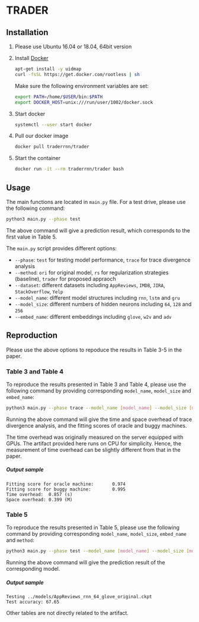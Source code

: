 # TRADER

## Installation

1. Please use Ubuntu 16.04 or 18.04, 64bit version
2. Install [Docker](https://www.docker.com)

   ```bash
   apt-get install -y uidmap
   curl -fsSL https://get.docker.com/rootless | sh
   ```
   Make sure the following environment variables are set:

   ```bash
   export PATH=/home/$USER/bin:$PATH
   export DOCKER_HOST=unix:///run/user/1002/docker.sock
   ```

3. Start docker

   ```bash
   systemctl --user start docker
   ```

4. Pull our docker image

   ```bash
   docker pull traderrnn/trader
   ```

5. Start the container

   ```bash
   docker run -it --rm traderrnn/trader bash
   ```

## Usage

The main functions are located in `main.py` file. For a test drive, please use the following command:

   ```bash
   python3 main.py --phase test
   ```

The above command will give a prediction result, which corresponds to the first value in Table 5.

The `main.py` script provides different options:

   * `--phase`: `test` for testing model performance, `trace` for trace divergence analysis
   * `--method`: `ori` for original model, `rs` for regularization strategies (baseline), `trader` for proposed appraoch
   * `--dataset`: different datasets including `AppReviews`, `IMDB`, `JIRA`, `StackOverflow`, `Yelp`
   * `--model_name`: different model structures including `rnn`, `lstm` and `gru`
   * `--model_size`: different numbers of hidden neurons including `64`, `128` and `256`
   * `--embed_name`: different embeddings including `glove`, `w2v` and `adv`

## Reproduction

Please use the above options to repoduce the results in Table 3-5 in the paper.

### Table 3 and Table 4

To reproduce the results presented in Table 3 and Table 4, please use the following command by providing corresponding `model_name`, `model_size` and `embed_name`:

   ```bash
   python3 main.py --phase trace --model_name [model_name] --model_size [model_size] --embed_name [embed_name]
   ```

Running the above command will give the time and space overhead of trace divergence analysis, and the fitting scores of oracle and buggy machines.

The time overhead was originally measured on the server equipped with GPUs. The artifact provided here runs on CPU for simplicity. Hence, the measurement of time overhead can be slightly different from that in the paper.

##### Output sample

```
Fitting score for oracle machine:       0.974
Fitting score for buggy machine:        0.995
Time overhead:  0.857 (s)
Space overhead: 0.399 (M)
```

### Table 5

To reproduce the results presented in Table 5, please use the following command by providing corresponding `model_name`, `model_size`, `embed_name` and `method`:

   ```bash
   python3 main.py --phase test --model_name [model_name] --model_size [model_size] --embed_name [embed_name] --method [method]
   ```

Running the above command will give the prediction result of the corresponding model.

##### Output sample

```
Testing ../models/AppReviews_rnn_64_glove_original.ckpt
Test accuracy: 67.65
```

Other tables are not directly related to the artifact.
